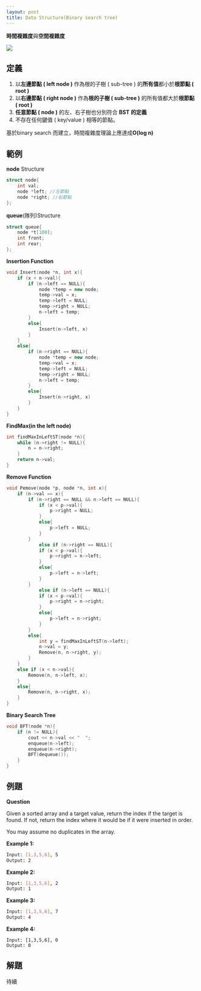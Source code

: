 ```yaml
---
layout: post
title: Data Structure(Binary search tree)
---
```


**時間複雜度**與**空間複雜度**

![]( https://miro.medium.com/max/1008/1*nb7-Y68uWM1at0BTyugn4w.png)

<!-- more -->

## 定義

1. 以**左邊節點 ( left node )** 作為根的子樹 ( sub-tree ) 的**所有值**都小於**根節點 ( root )**
2. 以**右邊節點 ( right node )** 作為**根的子樹 ( sub-tree )** 的所有值都大於**根節點 ( root )**
3. **任意節點 ( node )** 的左、右子樹也分別符合 **BST 的定義**
4. 不存在任何鍵值 ( key/value ) 相等的節點。

基於binary search 而建立，時間複雜度理論上應達成**O(log n)**

## 範例

**node** Structure

```c++
struct node{
    int val;
    node *left; //左節點
    node *right; //右節點
};
```

**queue**(隊列)Structure

```c++
struct queue{
    node *t[100];
    int front;
    int rear;
};
```

**Insertion Function**

```c++
void Insert(node *n, int x){
    if (x < n->val){
        if (n->left == NULL){
            node *temp = new node;
            temp->val = x;
            temp->left = NULL;
            temp->right = NULL;
            n->left = temp;
        }
        else{
            Insert(n->left, x)
        }
    }
    else{
        if (n->right == NULL){
            node *temp = new node;
            temp->val = x;
            temp->left = NULL;
            temp->right = NULL;
            n->left = temp; 
        }
        else{
            Insert(n->right, x)
        }
    }
}
```

**FindMax(in the left node)**

```c++
int findMaxInLeftST(node *n){
	while (n->right != NULL){
		n = n->right;
	}
	return n->val;
}
```

**Remove Function**

```c++
void Pemove(node *p, node *n, int x){
    if (n->val == x){
        if (n->right == NULL && n->left == NULL){
            if (x < p->val){
				p->right = NULL;
			}
			else{
				p->left = NULL;
			}
        }
        	else if (n->right == NULL){
			if (x < p->val){
				p->right = n->left;
			}
			else{
				p->left = n->left;
			}  
		}
        	else if (n->left == NULL){
			if (x < p->val){
				p->right = n->right;
			}
			else{
				p->left = n->right;
			}
		}
        else{
			int y = findMaxInLeftST(n->left);
			n->val = y;
			Remove(n, n->right, y);
		}
    }
  	else if (x < n->val){
		Remove(n, n->left, x);
	}
	else{
		Remove(n, n->right, x);
	} 
}
```

**Binary Search Tree**

```c++
void BFT(node *n){
	if (n != NULL){
		cout << n->val << "  ";
		enqueue(n->left);
		enqueue(n->right);
		BFT(dequeue());
	}
}
```



## 例題

**Question**

Given a sorted array and a target value, return the index if the target is found. If not, return the index where it would be if it were inserted in order.

You may assume no duplicates in the array.

**Example 1:**

```bash
Input: [1,3,5,6], 5
Output: 2
```

**Example 2:**

```bash
Input: [1,3,5,6], 2
Output: 1
```

**Example 3:**

```bash
Input: [1,3,5,6], 7
Output: 4
```

**Example 4:**

```
Input: [1,3,5,6], 0
Output: 0
```

## 解題

待續